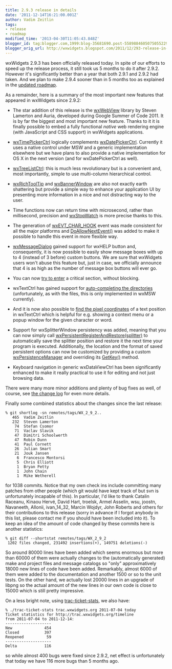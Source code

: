 ```yaml
---
title: 2.9.3 release in details
date: '2011-12-14T16:21:00.001Z'
author: Vadim Zeitlin
tags:
- release
- roadmap
modified_time: '2013-04-30T11:05:43.848Z'
blogger_id: tag:blogger.com,1999:blog-35681690.post-5589884605075055229
blogger_orig_url: http://wxwidgets.blogspot.com/2011/12/293-release-in-details.html
---
```


wxWidgets 2.9.3 has been officially released today. In spite of our efforts to
speed up the release process, it still took us 5 months to do it after 2.9.2.
However it's significantly better than a year that both 2.9.1 and 2.9.2 had
taken. And we plan to make 2.9.4 sooner than in 5 months too as explained in the
[updated roadmap].

As a remainder, here is a summary of the most important new features that
appeared in wxWidgets since 2.9.2:

*   The star addition of this release is the [wxWebView] library by Steven
    Lamerton and Auria, developed during Google Summer of Code 2011. It is by
    far the biggest and most important new feature. Thanks to it it is finally
    possible to embed a fully functional _native_ web rendering engine (with
    JavaScript and CSS support) in wxWidgets applications.

*   [wxTimePickerCtrl] logically complements [wxDatePickerCtrl]. Currently it
    uses a native control under MSW and a generic implementation elsewhere but
    we have plans to also provide a native implementation for OS X in the next
    version (and for wxDatePickerCtrl as well).

*   [wxTreeListCtrl]: this is much less revolutionary but is a convenient and,
    most importantly, simple to use multi-column hierarchical control.

*   [wxRichToolTip] and [wxBannerWindow] are also not exactly earth shattering
    but provide a simple way to enhance your application UI by presenting more
    information in a nice and not distracting way to the user.

*   Time functions now can return time with microsecond, rather than
    millisecond, precision and [wxStopWatch] is more precise thanks to this.

*   The generation of [wxEVT_CHAR_HOOK] event was made consistent for all the
    major platforms and [DoAllowNextEvent()] was added to make it possible to
    handle this event in more flexible way.

*   [wxMessageDialog] gained support for wxHELP button and, consequently, it is
    now possible to easily show message boxes with up to 4 (instead of 3 before)
    custom buttons. We are sure that wxWidgets users won't abuse this feature
    but, just in case, we officially announce that 4 is as high as the number of
    message box buttons will ever go.

*   You can now [try to enter] a critical section, without blocking.

*   wxTextCtrl has gained support for [auto-completing the directories]
    (unfortunately, as with the files, this is only implemented in wxMSW
    currently).

*   And it is now also possible to [find the pixel coordinates] of a text
    position in wxTextCtrl which is helpful for e.g. showing a context menu or
    a popup window for the given character or word.

*   Support for wxSplitterWindow persistency was added, meaning that you can now
    simply call [wxPersistentRegisterAndRestore(splitter)] to automatically save
    the splitter position and restore it the next time your program is executed.
    Additionally, the location and the format of saved persistent options can
    now be customized by providing a custom [wxPersistenceManager] and
    overriding its [GetKey()] method.

*   Keyboard navigation in generic wxDataViewCtrl has been significantly
    enhanced to make it really practical to use it for editing and not just
    browsing data.

There were many more minor additions and plenty of bug fixes as well, of course,
see [the change log] for even more details.

Finally some combined statistics about the changes since the last release:

    % git shortlog -sn remotes/tags/WX_2_9_2..
       465  Vadim Zeitlin
       232  Steven Lamerton
        74  Stefan Csomor
        71  Vaclav Slavik
        47  Dimitri Schoolwerth
        47  Robin Dunn
        41  Paul Cornett
        26  Julian Smart
        21  Jouk Jansen
         6  Francesco Montorsi
         5  Chris Elliott
         1  Bryan Petty
         1  John Chain
         1  Mike Wetherell

for 1038 commits. Notice that my own check ins include committing many patches
from other people (which git would have kept track of but svn is unfortunately
incapable of this). In particular, I'd like to thank Catalin Raceanu, Kinaou
Hervé, David Hart, troelsk, Armel Asselin, wsu, joostn, Navaneeth, Allonii,
ivan_14_32, Marcin Wojdyr, John Roberts and others for their contributions to
this release (sorry in advance if I forgot anybody in this list, please contact
me if you should have been included into it). To keep an idea of the amount of
code changed by these commits here is another statistics:

    % git diff --shortstat remotes/tags/WX_2_9_2
     1202 files changed, 231492 insertions(+), 149751 deletions(-)

So around 80000 lines have been added which seems enormous but more than 60000
of them were actually changes to the (automatically generated) make and project
files and message catalogs so "only" approximatively 18000 new lines of code
have been added. Remarkably, almost 6000 of them were added to the documentation
and another 1500 or so to the unit tests. On the other hand, we actually lost
20000 lines in an upgrade of libpng so the actual amount of the new lines in our
own code is close to 15000 which is still pretty impressive.

On a less bright note, using [trac-ticket-stats], we also have:

    % ./trac-ticket-stats trac.wxwidgets.org 2011-07-04 today
    Ticket statistics for http://trac.wxwidgets.org/timeline
    from 2011-07-04 to 2011-12-14:
    --------------------
    New              454
    Closed           397
    Reopened          59
    --------------------
    Delta            116

so while almost 400 bugs were fixed since 2.9.2, net effect is unfortunately
that today we have 116 more bugs than 5 months ago.

[updated roadmap]: https://trac.wxwidgets.org/wiki/Roadmap
[wxWebView]: https://docs.wxwidgets.org/trunk/group__group__class__webview.html
[wxTimePickerCtrl]: https://docs.wxwidgets.org/trunk/classwx_time_picker_ctrl.html
[wxDatePickerCtrl]: https://docs.wxwidgets.org/trunk/classwx_date_picker_ctrl.html
[wxTreeListCtrl]: https://docs.wxwidgets.org/trunk/classwx_tree_list_ctrl.html
[wxRichToolTip]: https://docs.wxwidgets.org/trunk/classwx_rich_tool_tip.html
[wxBannerWindow]: https://docs.wxwidgets.org/trunk/classwx_banner_window.html
[wxStopWatch]: https://docs.wxwidgets.org/trunk/classwx_stop_watch.html
[wxEVT_CHAR_HOOK]: https://docs.wxwidgets.org/trunk/classwx_key_event.html
[DoAllowNextEvent()]: https://docs.wxwidgets.org/trunk/classwx_key_event.html#a4a7060ef0054d681cf8685e0467a663e
[wxMessageDialog]: https://docs.wxwidgets.org/trunk/classwx_message_dialog.html
[try to enter]: https://docs.wxwidgets.org/trunk/classwx_critical_section.html#abb732e66f2b0e6f38d30f29a25d8851a
[auto-completing the directories]: https://docs.wxwidgets.org/trunk/classwx_text_entry.html#ab02338d68d51f103551454298578851c
[find the pixel coordinates]: https://docs.wxwidgets.org/trunk/classwx_text_ctrl.html#a2d976679d30dfd1ff0adb177b9537880
[wxPersistentRegisterAndRestore(splitter)]: https://docs.wxwidgets.org/trunk/persist_8h.html#aa88ad0cab20a78e9c930fbbbc6caa36d
[wxPersistenceManager]: https://docs.wxwidgets.org/trunk/classwx_persistence_manager.html
[GetKey()]: https://docs.wxwidgets.org/trunk/classwx_persistence_manager.html#a03e9951d6bfd4b6b089a60a5045ae19e
[the change log]: https://sourceforge.net/projects/wxwindows/files/2.9.3/changes.txt
[trac-ticket-stats]: http://www.tt-solutions.com/en/portfolio/trac_ticket_stats
